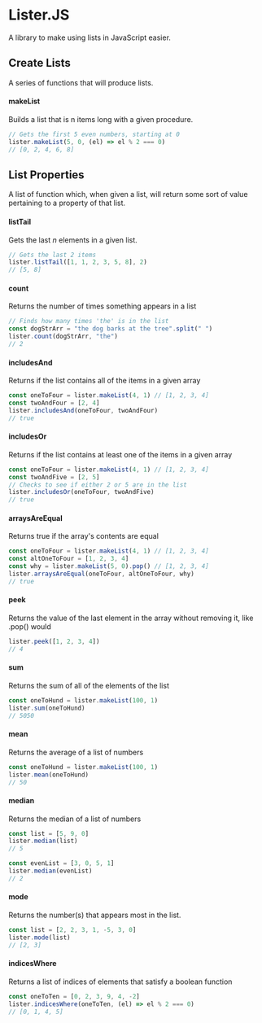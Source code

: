 # Lister.JS
A library to make using lists in JavaScript easier.

## Create Lists
A series of functions that will produce lists.

#### makeList
Builds a list that is n items long with a given procedure. 
```js
// Gets the first 5 even numbers, starting at 0
lister.makeList(5, 0, (el) => el % 2 === 0)
// [0, 2, 4, 6, 8]
```

## List Properties

A list of function which, when given a list, will return some sort of value pertaining to a property of that list.

#### listTail
Gets the last <i>n</i> elements in a given list.
```js
// Gets the last 2 items
lister.listTail([1, 1, 2, 3, 5, 8], 2)
// [5, 8]
```

#### count
Returns the number of times something appears in a list
```js
// Finds how many times 'the' is in the list
const dogStrArr = "the dog barks at the tree".split(" ")
lister.count(dogStrArr, "the")
// 2
```

#### includesAnd
Returns if the list contains all of the items in a given array
```js
const oneToFour = lister.makeList(4, 1) // [1, 2, 3, 4]
const twoAndFour = [2, 4]
lister.includesAnd(oneToFour, twoAndFour)
// true
```

#### includesOr
Returns if the list contains at least one of the items in a given array
```js
const oneToFour = lister.makeList(4, 1) // [1, 2, 3, 4]
const twoAndFive = [2, 5]
// Checks to see if either 2 or 5 are in the list
lister.includesOr(oneToFour, twoAndFive)
// true
```

#### arraysAreEqual
Returns true if the array's contents are equal
```js
const oneToFour = lister.makeList(4, 1) // [1, 2, 3, 4]
const altOneToFour = [1, 2, 3, 4]
const why = lister.makeList(5, 0).pop() // [1, 2, 3, 4]
lister.arraysAreEqual(oneToFour, altOneToFour, why)
// true
```

#### peek
Returns the value of the last element in the array without removing it, like .pop() would
```js
lister.peek([1, 2, 3, 4])
// 4
```
#### sum
Returns the sum of all of the elements of the list
```js
const oneToHund = lister.makeList(100, 1)
lister.sum(oneToHund)
// 5050
```

#### mean
Returns the average of a list of numbers
```js
const oneToHund = lister.makeList(100, 1)
lister.mean(oneToHund)
// 50
```

#### median
Returns the median of a list of numbers
```js
const list = [5, 9, 0]
lister.median(list)
// 5

const evenList = [3, 0, 5, 1]
lister.median(evenList)
// 2
```

#### mode
Returns the number(s) that appears most in the list.
```js
const list = [2, 2, 3, 1, -5, 3, 0]
lister.mode(list)
// [2, 3]
```

#### indicesWhere
Returns a list of indices of elements that satisfy a boolean function
```js
const oneToTen = [0, 2, 3, 9, 4, -2]
lister.indicesWhere(oneToTen, (el) => el % 2 === 0)
// [0, 1, 4, 5]